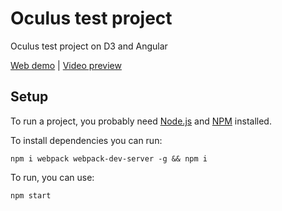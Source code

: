 # Oculus test project
Oculus test project on D3 and Angular

[Web demo](https://cl.ly/1P0Z1o1j2K0h) | [Video preview](https://cl.ly/0Z0e2z0p0Q3S)

## Setup
To run a project, you probably need [Node.js](https://nodejs.org/en/download/) and [NPM](https://docs.npmjs.com/cli/install) installed.

To install dependencies you can run:

    npm i webpack webpack-dev-server -g && npm i

To run, you can use:

    npm start
